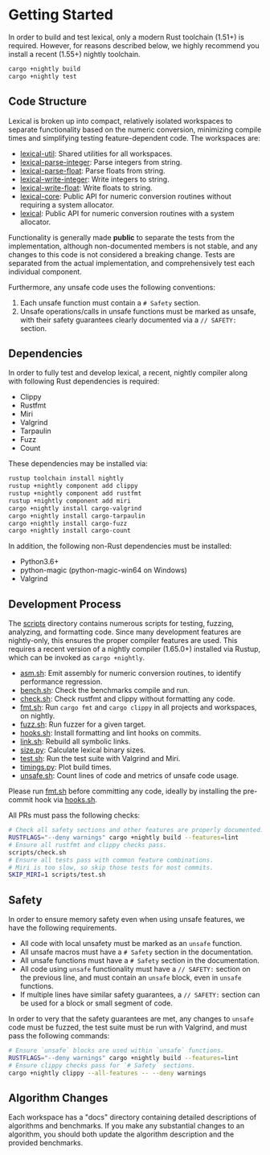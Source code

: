 # Getting Started

In order to build and test lexical, only a modern Rust toolchain (1.51+) is required. However, for reasons described below, we highly recommend you install a recent (1.55+) nightly toolchain.

```bash
cargo +nightly build
cargo +nightly test
```

## Code Structure

Lexical is broken up into compact, relatively isolated workspaces to separate functionality based on the numeric conversion, minimizing compile times and simplifying testing feature-dependent code. The workspaces are:

- [lexical-util](https://github.com/Alexhuszagh/rust-lexical/tree/main/lexical-util): Shared utilities for all workspaces.
- [lexical-parse-integer](https://github.com/Alexhuszagh/rust-lexical/tree/main/lexical-parse-integer): Parse integers from string.
- [lexical-parse-float](https://github.com/Alexhuszagh/rust-lexical/tree/main/lexical-parse-float): Parse floats from string.
- [lexical-write-integer](https://github.com/Alexhuszagh/rust-lexical/tree/main/lexical-write-integer): Write integers to string.
- [lexical-write-float](https://github.com/Alexhuszagh/rust-lexical/tree/main/lexical-write-float): Write floats to string.
- [lexical-core](https://github.com/Alexhuszagh/rust-lexical/tree/main/lexical-core): Public API for numeric conversion routines without requiring a system allocator.
- [lexical](https://github.com/Alexhuszagh/rust-lexical/tree/main/lexical): Public API for numeric conversion routines with a system allocator.

Functionality is generally made **public** to separate the tests from the implementation, although non-documented members is not stable, and any changes to this code is not considered a breaking change. Tests are separated from the actual implementation, and comprehensively test each individual component.

Furthermore, any unsafe code uses the following conventions:

1. Each unsafe function must contain a `# Safety` section.
2. Unsafe operations/calls in unsafe functions must be marked as unsafe, with their safety guarantees clearly documented via a `// SAFETY:` section.

## Dependencies

In order to fully test and develop lexical, a recent, nightly compiler along with following Rust dependencies is required:

- Clippy
- Rustfmt
- Miri
- Valgrind
- Tarpaulin
- Fuzz
- Count

These dependencies may be installed via:

```bash
rustup toolchain install nightly
rustup +nightly component add clippy
rustup +nightly component add rustfmt
rustup +nightly component add miri
cargo +nightly install cargo-valgrind
cargo +nightly install cargo-tarpaulin
cargo +nightly install cargo-fuzz
cargo +nightly install cargo-count
```

In addition, the following non-Rust dependencies must be installed:

- Python3.6+
- python-magic (python-magic-win64 on Windows)
- Valgrind

## Development Process

The [scripts](https://github.com/Alexhuszagh/rust-lexical/tree/main/scripts) directory contains numerous scripts for testing, fuzzing, analyzing, and formatting code. Since many development features are nightly-only, this ensures the proper compiler features are used. This requires a recent version of a nightly compiler (1.65.0+) installed via Rustup, which can be invoked as `cargo +nightly`.

- [asm.sh](https://github.com/Alexhuszagh/rust-lexical/blob/main/scripts/asm.sh): Emit assembly for numeric conversion routines, to identify performance regression.
- [bench.sh](https://github.com/Alexhuszagh/rust-lexical/blob/main/scripts/bench.sh): Check the benchmarks compile and run.
- [check.sh](https://github.com/Alexhuszagh/rust-lexical/blob/main/scripts/check.sh): Check rustfmt and clippy without formatting any code.
- [fmt.sh](https://github.com/Alexhuszagh/rust-lexical/blob/main/scripts/fmt.sh): Run `cargo fmt` and `cargo clippy` in all projects and workspaces, on nightly.
- [fuzz.sh](https://github.com/Alexhuszagh/rust-lexical/blob/main/scripts/fuzz.sh): Run fuzzer for a given target.
- [hooks.sh](https://github.com/Alexhuszagh/rust-lexical/blob/main/scripts/hooks.sh): Install formatting and lint hooks on commits.
- [link.sh](https://github.com/Alexhuszagh/rust-lexical/blob/main/scripts/link.sh): Rebuild all symbolic links.
- [size.py](https://github.com/Alexhuszagh/rust-lexical/blob/main/scripts/size.py): Calculate lexical binary sizes.
- [test.sh](https://github.com/Alexhuszagh/rust-lexical/blob/main/scripts/test.sh): Run the test suite with Valgrind and Miri.
- [timings.py](https://github.com/Alexhuszagh/rust-lexical/blob/main/scripts/timings.py): Plot build times.
- [unsafe.sh](https://github.com/Alexhuszagh/rust-lexical/blob/main/scripts/unsafe.sh): Count lines of code and metrics of unsafe code usage.

Please run [fmt.sh](https://github.com/Alexhuszagh/rust-lexical/blob/main/scripts/fmt.sh) before committing any code, ideally by installing the pre-commit hook via [hooks.sh](https://github.com/Alexhuszagh/rust-lexical/blob/main/scripts/hooks.sh).

All PRs must pass the following checks:

```bash
# Check all safety sections and other features are properly documented.
RUSTFLAGS="--deny warnings" cargo +nightly build --features=lint
# Ensure all rustfmt and clippy checks pass.
scripts/check.sh
# Ensure all tests pass with common feature combinations.
# Miri is too slow, so skip those tests for most commits.
SKIP_MIRI=1 scripts/test.sh
```

## Safety

In order to ensure memory safety even when using unsafe features, we have the following requirements.

- All code with local unsafety must be marked as an `unsafe` function.
- All unsafe macros must have a `# Safety` section in the documentation.
- All unsafe functions must have a `# Safety` section in the documentation.
- All code using `unsafe` functionality must have a `// SAFETY:` section on the previous line, and must contain an `unsafe` block, even in `unsafe` functions.
- If multiple lines have similar safety guarantees, a `// SAFETY:` section can be used for a block or small segment of code.

In order to very that the safety guarantees are met, any changes to `unsafe` code must be fuzzed, the test suite must be run with Valgrind, and must pass the following commands:

```bash
# Ensure `unsafe` blocks are used within `unsafe` functions.
RUSTFLAGS="--deny warnings" cargo +nightly build --features=lint
# Ensure clippy checks pass for `# Safety` sections.
cargo +nightly clippy --all-features -- --deny warnings
```

## Algorithm Changes

Each workspace has a "docs" directory containing detailed descriptions of algorithms and benchmarks. If you make any substantial changes to an algorithm, you should both update the algorithm description and the provided benchmarks.
